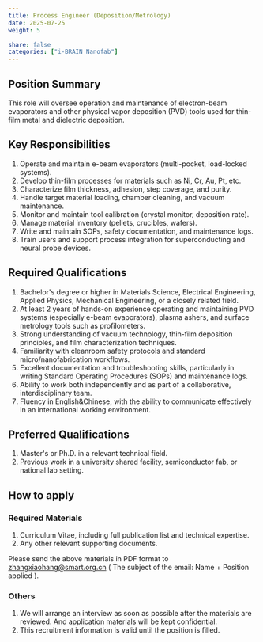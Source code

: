 ```yaml
---
title: Process Engineer (Deposition/Metrology)
date: 2025-07-25
weight: 5

share: false
categories: ["i-BRAIN Nanofab"]
---
```

<!--more-->

## Position Summary
This role will oversee operation and maintenance of electron-beam evaporators and other physical vapor deposition (PVD) tools used for thin-film metal and dielectric deposition.

## Key Responsibilities
1. Operate and maintain e-beam evaporators (multi-pocket, load-locked systems).
2. Develop thin-film processes for materials such as Ni, Cr, Au, Pt, etc.
3. Characterize film thickness, adhesion, step coverage, and purity.
4. Handle target material loading, chamber cleaning, and vacuum maintenance.
5. Monitor and maintain tool calibration (crystal monitor, deposition rate).
6. Manage material inventory (pellets, crucibles, wafers).
7. Write and maintain SOPs, safety documentation, and maintenance logs.
8. Train users and support process integration for superconducting and neural probe devices.

## Required Qualifications
1. Bachelor's degree or higher in Materials Science, Electrical Engineering, Applied Physics, Mechanical Engineering, or a closely related field.
2. At least 2 years of hands-on experience operating and maintaining PVD systems (especially e-beam evaporators), plasma ashers, and surface metrology tools such as profilometers.
3. Strong understanding of vacuum technology, thin-film deposition principles, and film characterization techniques.
4. Familiarity with cleanroom safety protocols and standard micro/nanofabrication workflows.
5. Excellent documentation and troubleshooting skills, particularly in writing Standard Operating Procedures (SOPs) and maintenance logs.
6. Ability to work both independently and as part of a collaborative, interdisciplinary team.
7. Fluency in English&Chinese, with the ability to communicate effectively in an international working environment.

## Preferred Qualifications
1. Master's or Ph.D. in a relevant technical field.
2. Previous work in a university shared facility, semiconductor fab, or national lab setting.

## How to apply

### Required Materials
1. Curriculum Vitae, including full publication list and technical expertise.
2. Any other relevant supporting documents.

Please send the above materials in PDF format to zhangxiaohang@smart.org.cn
( The subject of the email: Name + Position applied ).

### Others
1. We will arrange an interview as soon as possible after the materials are reviewed. And application materials will be kept confidential.
2. This recruitment information is valid until the position is filled.
